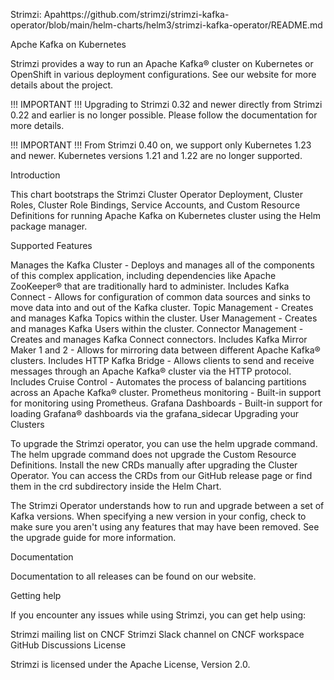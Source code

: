 
Strimzi: Apahttps://github.com/strimzi/strimzi-kafka-operator/blob/main/helm-charts/helm3/strimzi-kafka-operator/README.md

Apche Kafka on Kubernetes

Strimzi provides a way to run an Apache Kafka® cluster on Kubernetes or OpenShift in various deployment configurations. See our website for more details about the project.

!!! IMPORTANT !!! Upgrading to Strimzi 0.32 and newer directly from Strimzi 0.22 and earlier is no longer possible. Please follow the documentation for more details.

!!! IMPORTANT !!! From Strimzi 0.40 on, we support only Kubernetes 1.23 and newer. Kubernetes versions 1.21 and 1.22 are no longer supported.

Introduction

This chart bootstraps the Strimzi Cluster Operator Deployment, Cluster Roles, Cluster Role Bindings, Service Accounts, and Custom Resource Definitions for running Apache Kafka on Kubernetes cluster using the Helm package manager.

Supported Features

Manages the Kafka Cluster - Deploys and manages all of the components of this complex application, including dependencies like Apache ZooKeeper® that are traditionally hard to administer.
Includes Kafka Connect - Allows for configuration of common data sources and sinks to move data into and out of the Kafka cluster.
Topic Management - Creates and manages Kafka Topics within the cluster.
User Management - Creates and manages Kafka Users within the cluster.
Connector Management - Creates and manages Kafka Connect connectors.
Includes Kafka Mirror Maker 1 and 2 - Allows for mirroring data between different Apache Kafka® clusters.
Includes HTTP Kafka Bridge - Allows clients to send and receive messages through an Apache Kafka® cluster via the HTTP protocol.
Includes Cruise Control - Automates the process of balancing partitions across an Apache Kafka® cluster.
Prometheus monitoring - Built-in support for monitoring using Prometheus.
Grafana Dashboards - Built-in support for loading Grafana® dashboards via the grafana_sidecar
Upgrading your Clusters

To upgrade the Strimzi operator, you can use the helm upgrade command. The helm upgrade command does not upgrade the Custom Resource Definitions. Install the new CRDs manually after upgrading the Cluster Operator. You can access the CRDs from our GitHub release page or find them in the crd subdirectory inside the Helm Chart.

The Strimzi Operator understands how to run and upgrade between a set of Kafka versions. When specifying a new version in your config, check to make sure you aren't using any features that may have been removed. See the upgrade guide for more information.

Documentation

Documentation to all releases can be found on our website.

Getting help

If you encounter any issues while using Strimzi, you can get help using:

Strimzi mailing list on CNCF
Strimzi Slack channel on CNCF workspace
GitHub Discussions
License

Strimzi is licensed under the Apache License, Version 2.0.
